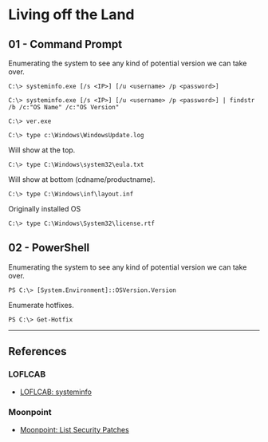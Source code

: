 # Living off the Land

## 01 - Command Prompt

Enumerating the system to see any kind of potential version we can take over.

```
C:\> systeminfo.exe [/s <IP>] [/u <username> /p <password>]

C:\> systeminfo.exe [/s <IP>] [/u <username> /p <password>] | findstr /b /c:"OS Name" /c:"OS Version"

C:\> ver.exe

C:\> type c:\Windows\WindowsUpdate.log
```

Will show at the top.

```
C:\> type C:\Windows\system32\eula.txt
```

Will show at bottom (cdname/productname).

```
C:\> type C:\Windows\inf\layout.inf
```

Originally installed OS

```
C:\> type C:\Windows\System32\license.rtf
```

## 02 - PowerShell

Enumerating the system to see any kind of potential version we can take over.

```
PS C:\> [System.Environment]::OSVersion.Version
```

Enumerate hotfixes.

```
PS C:\> Get-Hotfix
```

---
## References

### LOFLCAB

- [LOFLCAB: systeminfo](https://lofl-project.github.io/loflcab/Binaries/systeminfo/)

### Moonpoint

- [Moonpoint: List Security Patches](https://support.moonpoint.com/os/windows/PowerShell/list-security-patches/)